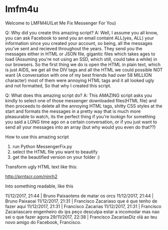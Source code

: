 # lmfm4u
Welcome to LMFM4U(Let Me Fix Messenger For You)

Q: Why did you create this amazing script?
A: Well, I assume you all know, you can ask Facebook to send you an email containt ALL(yes, ALL) your information since you created your account, so being, all the messages you've sent and recieved throughout the years. They send you the messages either in HTML or JSON file, gigantic files which takes ages to load (Assuming you're not using an SSD, which still, could take a while) in our browsers. So the first thing we do is open the HTML in plain text, which is just AIDS, we get all the DIV tags and all the HTML we could possible NOT want (A conversation with one of my best friends had over 58 MILLION character) most of them were annoying HTML tags and it all looked ugly and not formatted, So that why I created this script. 

Q: What does this amazing script do?
A: This AMAZING script asks you kindly to select one of those messenger downloaded files(HTML file) and then proceeds to delete all the annoying HTML tags, shitty CSS styles at the start and formats the messages in a pretty way that is much more pleasurable to watch, its the perfect thing if you're lookign for something you said a LONG time ago on a certain conversation, or if you just want to send all your messages into an array (but why would you even do that??) 

How to use this amazing script

1. run Python MessengerFix.py
2. select the HTML file you want to beautify
3. get the beautified version on your folder :)

Transform ugly HTML text like this:

http://prntscr.com/ninrh2
  
Into something readable, like this

11/12/2017, 21:44 | Bruno Paixaotens de matar os orcs
11/12/2017, 21:44 | Bruno Paixaoai
11/12/2017, 21:31 | Francisco Zacariaso que é que tenho de fazer aqui
11/12/2017, 21:31 | Francisco Zacarias
11/12/2017, 21:31 | Francisco Zacariascaro engenheiro do ips peço desculpa estar a incomodar mas nao sei o que fazer agora
29/11/2017, 22:38 | Francisco ZacariasDiz olá ao teu novo amigo do Facebook, Francisco.
